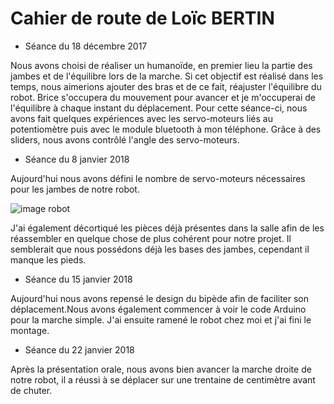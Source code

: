 Cahier de route de Loïc BERTIN
==============================

* Séance du 18 décembre 2017

Nous avons choisi de réaliser un humanoïde, en premier lieu la partie des jambes et de l'équilibre lors de la marche.
Si cet objectif est réalisé dans les temps, nous aimerions ajouter des bras et de ce fait, réajuster l'équilibre du robot.
Brice s'occupera du mouvement pour avancer et je m'occuperai de l'équilibre à chaque instant du déplacement.
Pour cette séance-ci, nous avons fait quelques expériences avec les servo-moteurs liés au potentiomètre puis avec le module bluetooth à mon 
téléphone. Grâce à des sliders, nous avons contrôlé l'angle des servo-moteurs.


* Séance du 8 janvier 2018

Aujourd'hui nous avons défini le nombre de servo-moteurs nécessaires pour les jambes de notre robot.

![image robot](https://sc01.alicdn.com/kf/HTB1_dTJOVXXXXcvXFXXq6xXFXXXp/200587235/HTB1_dTJOVXXXXcvXFXXq6xXFXXXp.jpg)

J'ai également décortiqué les pièces déjà présentes dans la salle afin de les réassembler en quelque chose de plus cohérent pour notre projet. Il semblerait que nous possédons déjà les bases des jambes, cependant il manque les pieds.

* Séance du 15 janvier 2018

Aujourd'hui nous avons repensé le design du bipède afin de faciliter son déplacement.Nous avons également commencer à voir le code Arduino pour la marche simple. J'ai ensuite ramené le robot chez moi et j'ai fini le montage.

* Séance du 22 janvier 2018

Après la présentation orale, nous avons bien avancer la marche droite de notre robot, il a réussi à se déplacer sur une trentaine de centimètre avant de chuter.
